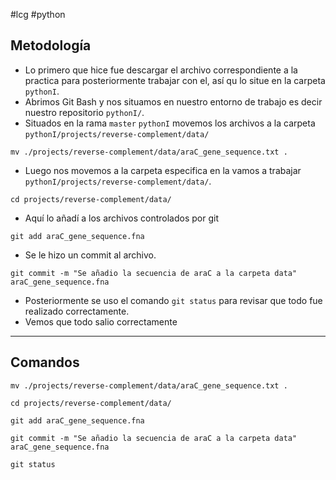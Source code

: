 #lcg #python
## Metodología  

- Lo primero que hice fue descargar el archivo correspondiente a la practica para posteriormente trabajar con el, así qu lo situe en la carpeta `pythonI`.
- Abrimos Git Bash y nos situamos en nuestro entorno de trabajo  es decir nuestro repositorio `pythonI/`.
- Situados en la rama `master` `pythonI` movemos los archivos a la carpeta `pythonI/projects/reverse-complement/data/`
```
mv ./projects/reverse-complement/data/araC_gene_sequence.txt .
```
- Luego nos movemos a la carpeta especifica en la vamos a trabajar `pythonI/projects/reverse-complement/data/`.
```
cd projects/reverse-complement/data/
```
- Aquí lo añadí a los archivos controlados por git
```
git add araC_gene_sequence.fna
```
- Se le hizo un commit al archivo.
```
git commit -m "Se añadio la secuencia de araC a la carpeta data" araC_gene_sequence.fna
```
- Posteriormente se uso el comando `git status` para revisar que todo fue realizado correctamente.
- Vemos que todo salio correctamente
***
## Comandos
```
mv ./projects/reverse-complement/data/araC_gene_sequence.txt .

cd projects/reverse-complement/data/

git add araC_gene_sequence.fna

git commit -m "Se añadio la secuencia de araC a la carpeta data" araC_gene_sequence.fna

git status
```